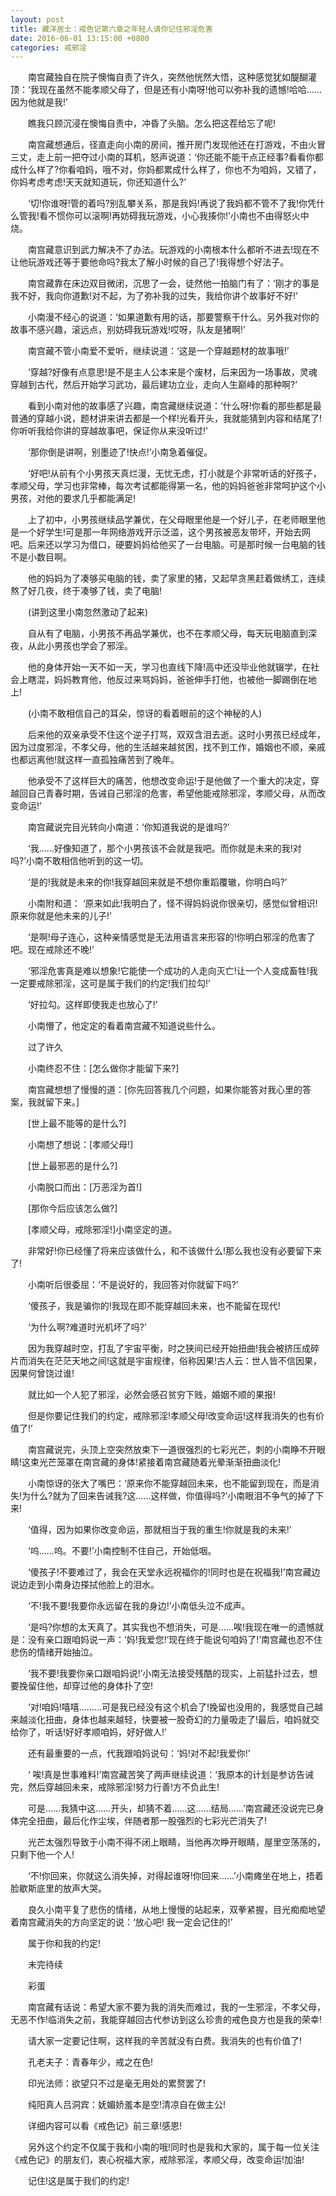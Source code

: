 ```yaml
---
layout: post
title: 藏洋居士：戒色记第六章之年轻人请你记住邪淫危害
date: 2016-06-01 13:15:00 +0800
categories: 戒邪淫
---
```


　　南宫藏独自在院子懊悔自责了许久，突然他恍然大悟，这种感觉犹如醍醐灌顶：‘我现在虽然不能孝顺父母了，但是还有小南呀!他可以弥补我的遗憾!哈哈……因为他就是我!’
　　瞧我只顾沉浸在懊悔自责中，冲昏了头脑。怎么把这茬给忘了呢!
　　南宫藏想通后，径直走向小南的房间，推开房门发现他还在打游戏，不由火冒三丈，走上前一把夺过小南的耳机，怒声说道：‘你还能不能干点正经事?看看你都成什么样了?你看咱妈，哦不对，你妈都累成什么样了，你也不为咱妈，又错了，你妈考虑考虑!天天就知道玩，你还知道什么?’
　　‘切!你谁呀!管的着吗?别乱攀关系，那是我妈!再说了我妈都不管不了我!你凭什么管我!看不惯你可以滚啊!再妨碍我玩游戏，小心我揍你!’小南也不由得怒火中烧。
　　南宫藏意识到武力解决不了办法。玩游戏的小南根本什么都听不进去!现在不让他玩游戏还等于要他命吗?我太了解小时候的自己了!我得想个好法子。
　　南宫藏靠在床边双目微闭，沉思了一会，徒然他一拍脑门有了：‘刚才的事是我不好，我向你道歉!对不起，为了弥补我的过失，我给你讲个故事好不好!’
　　小南漫不经心的说道：‘如果道歉有用的话，那要警察干什么。另外我对你的故事不感兴趣，滚远点，别妨碍我玩游戏!哎呀，队友是猪啊!’
　　南宫藏不管小南爱不爱听，继续说道：‘这是一个穿越题材的故事哦!’
　　‘穿越?好像有点意思!是不是主人公本来是个废材，后来因为一场事故，灵魂穿越到古代，然后开始学习武功，最后建功立业，走向人生巅峰的那种啊?’
　　看到小南对他的故事感了兴趣，南宫藏继续说道：‘什么呀!你看的那些都是最普通的穿越小说，题材讲来讲去都是一个样!光看开头，我就能猜到内容和结尾了!你听听我给你讲的穿越故事吧，保证你从来没听过!’
　　‘那你倒是讲啊，别墨迹了!快点!’小南急着催促。
　　‘好吧!从前有个小男孩天真烂漫，无忧无虑，打小就是个非常听话的好孩子，孝顺父母，学习也非常棒，每次考试都能得第一名，他的妈妈爸爸非常呵护这个小男孩，对他的要求几乎都能满足!
　　上了初中，小男孩继续品学兼优，在父母眼里他是一个好儿子，在老师眼里他是一个好学生!可是那一年网络游戏开示泛滥，这个男孩被恶友带坏，开始去网吧。后来还以学习为借口，硬要妈妈给他买了一台电脑。可是那时候一台电脑的钱不是小数目啊。
　　他的妈妈为了凑够买电脑的钱，卖了家里的猪，又起早贪黑赶着做绣工，连续熬了好几夜，终于凑够了钱，卖了电脑!
　　(讲到这里小南忽然激动了起来)
　　自从有了电脑，小男孩不再品学兼优，也不在孝顺父母，每天玩电脑直到深夜，从此小男孩也学会了邪淫。
　　他的身体开始一天不如一天，学习也直线下降!高中还没毕业他就辍学，在社会上瞎混，妈妈教育他，他反过来骂妈妈，爸爸伸手打他，也被他一脚踢倒在地上!
　　(小南不敢相信自己的耳朵，惊讶的看着眼前的这个神秘的人)
　　后来他的双亲承受不住这个逆子打骂，双双含泪去逝。这时小男孩已经成年，因为过度邪淫，不孝父母，他的生活越来越贫困，找不到工作，婚姻也不顺，亲戚也都远离他!就这样一直孤独痛苦到了晚年。
　　他承受不了这样巨大的痛苦，他想改变命运!于是他做了一个重大的决定，穿越回自己青春时期，告诫自己邪淫的危害，希望他能戒除邪淫，孝顺父母，从而改变命运!’
　　南宫藏说完目光转向小南道：‘你知道我说的是谁吗?’
　　‘我……好像知道了，那个小男孩该不会就是我吧。而你就是未来的我!对吗?’小南不敢相信他听到的这一切。
　　‘是的!我就是未来的你!我穿越回来就是不想你重蹈覆辙，你明白吗?’
　　小南附和道： ‘原来如此!我明白了，怪不得妈妈说你很亲切，感觉似曾相识!原来你就是他未来的儿子!’
　　‘是啊!母子连心，这种亲情感觉是无法用语言来形容的!你明白邪淫的危害了吧。现在戒除还不晚!’
　　‘邪淫危害真是难以想象!它能使一个成功的人走向灭亡!让一个人变成畜牲!我一定要戒除邪淫，这可是属于我们的约定!我们拉勾!’
　　‘好拉勾。这样即使我走也放心了!’
　　小南懵了，他定定的看着南宫藏不知道说些什么。
　　过了许久
　　小南终忍不住：[怎么做你才能留下来?]
　　南宫藏想想了慢慢的道：[你先回答我几个问题，如果你能答对我心里的答案，我就留下来。]
　　[世上最不能等的是什么?]
　　小南想了想说：[孝顺父母!]
　　[世上最邪恶的是什么?]
　　小南脱口而出：[万恶淫为首!]
　　[那你今后应该怎么做?]
　　[孝顺父母，戒除邪淫!]小南坚定的道。
　　非常好!你已经懂了将来应该做什么，和不该做什么!那么我也没有必要留下来了!
　　小南听后很委屈：‘不是说好的，我回答对你就留下吗?’
　　‘傻孩子，我是骗你的!我现在即不能穿越回未来，也不能留在现代!
　　‘为什么啊?难道时光机坏了吗?’
　　因为我穿越时空，打乱了宇宙平衡，时之狭间已经开始扭曲!我会被挤压成碎片而消失在茫茫天地之间!这就是宇宙规律，俗称因果!古人云：世人皆不信因果，因果何曾饶过谁!
　　就比如一个人犯了邪淫，必然会感召贫穷下贱，婚姻不顺的果报!
　　但是你要记住我们的约定，戒除邪淫!孝顺父母!改变命运!这样我消失的也有价值了!’
　　南宫藏说完，头顶上空突然放束下一道很强烈的七彩光芒，刺的小南睁不开眼睛!这束光芒笼罩在南宫藏的身体!紧接着南宫藏随着光晕渐渐扭曲淡化!
　　小南惊讶的张大了嘴巴：‘原来你不能穿越回未来，也不能留到现在，而是消失!为什么?就为了回来告诫我?这……这样做，你值得吗?’小南眼泪不争气的掉了下来!
　　‘值得，因为如果你改变命运，那就相当于我的重生!你就是我的未来!’
　　‘呜……呜。不要!’小南控制不住自己，开始低咽。
　　‘傻孩子!不要难过了，我会在天堂永远祝福你的!同时也是在祝福我!’南宫藏边说边走到小南身边搽拭他脸上的泪水。
　　‘不!我不要!我要你永远留在我的身边!’小南低头泣不成声。
　　‘是吗?你想的太天真了。其实我也不想消失，可是……唉!我现在唯一的遗憾就是：没有亲口跟咱妈说一声：‘妈!我爱您!’现在终于能说句咱妈了!’南宫藏也忍不住悲伤的情绪开始抽泣。
　　‘我不要!我要你亲口跟咱妈说!’小南无法接受残酷的现实，上前猛扑过去，想要挽留住他，却穿过他的身体扑了空!
　　‘对!咱妈!嘻嘻………可是我已经没有这个机会了!挽留也没用的，我感觉自己越来越淡化扭曲，身体也越来越轻，快要被一股奇幻的力量吸走了!最后，咱妈就交给你了，听话!好好孝顺咱妈，好好做人!’
　　还有最重要的一点，代我跟咱妈说句：‘妈!对不起!我爱你!’
　　‘ 唉!真是世事难料!’南宫藏苦笑了两声继续说道：‘我原本的计划是参访告诫完，然后穿越回未来，戒除邪淫!努力行善!方不负此生!
　　可是……我猜中这……开头，却猜不着……这……结局……’南宫藏还没说完已身体完全扭曲，最后化作尘埃，伴随者那一股强烈的七彩光芒消失了!
　　光芒太强烈导致于小南不得不闭上眼睛，当他再次睁开眼睛，屋里空荡荡的，只剩下他一个人!
　　‘不!你回来，你就这么消失掉，对得起谁呀!你回来……’小南瘫坐在地上，捂着脸歇斯底里的放声大哭。
　　良久小南平复了悲伤的情绪，从地上慢慢的站起来，双拳紧握，目光痴痴地望着南宫藏消失的方向坚定的说：‘放心吧! 我一定会记住的!’
　　属于你和我的约定!
　　未完待续
　　彩蛋
　　南宫藏有话说：希望大家不要为我的消失而难过，我的一生邪淫，不孝父母，无恶不作!临消失之前，我能穿越回古代参访到这么珍贵的戒色良方也是我的荣幸!
　　请大家一定要记住啊，这样我的辛苦就没有白费。我消失的也有价值了!
　　孔老夫子：青春年少，戒之在色!
　　印光法师：欲望只不过是毫无用处的累赘罢了!
　　纯阳真人吕洞宾：妩媚娇羞本是空!清凉自在做主公!
　　详细内容可以看《戒色记》前三章!感恩!
　　另外这个约定不仅属于我和小南的哦!同时也是我和大家的，属于每一位关注《戒色记》的朋友们，衷心祝福大家，戒除邪淫，孝顺父母，改变命运!加油!
　　记住!这是属于我们的约定!